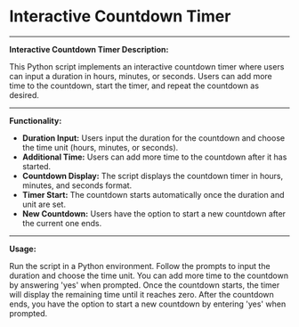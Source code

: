 # Interactive Countdown Timer

---------------------------------------------------
**Interactive Countdown Timer Description:**

This Python script implements an interactive countdown timer where users can input a duration in hours, minutes, or seconds. Users can add more time to the countdown, start the timer, and repeat the countdown as desired.

---------------------------------------------------
**Functionality:**

- **Duration Input:** Users input the duration for the countdown and choose the time unit (hours, minutes, or seconds).
- **Additional Time:** Users can add more time to the countdown after it has started.
- **Countdown Display:** The script displays the countdown timer in hours, minutes, and seconds format.
- **Timer Start:** The countdown starts automatically once the duration and unit are set.
- **New Countdown:** Users have the option to start a new countdown after the current one ends.

---------------------------------------------------
**Usage:**

Run the script in a Python environment. Follow the prompts to input the duration and choose the time unit. You can add more time to the countdown by answering 'yes' when prompted. Once the countdown starts, the timer will display the remaining time until it reaches zero. After the countdown ends, you have the option to start a new countdown by entering 'yes' when prompted.
